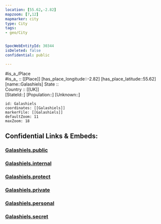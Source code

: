 ```yaml
---
location: [55.62,-2.82] 
mapzoom: [7,12] 
mapmarker: city 
type: City
tags:
- geo/City


SpocWebEntityId: 30344
isDeleted: false
confidential: public

---
```

#is_a_/Place  
#is_a_ :: [[Place]] 
[has_place_longitude::-2.82] 
[has_place_latitude::55.62] 
[name::Galashiels] 
State ::  
Country :: [[UK]]  
[StateId::] 
[Population::] 
[Unknown::] 


```leaflet
id: Galashiels
coordinates: [[Galashiels]] 
markerFile: [[Galashiels]] 
defaultZoom: 11 
maxZoom: 18
```


## Confidential Links & Embeds: 

### [Galashiels.public](/_public/\Earth\Continent\Europe\Europe~North\UK\Scotland\counties~Scotland\Scottish_Borders\cities~Scottish_BordersGalashiels.public.md) 

### [Galashiels.internal](/_internal/\Earth\Continent\Europe\Europe~North\UK\Scotland\counties~Scotland\Scottish_Borders\cities~Scottish_BordersGalashiels.internal.md) 

### [Galashiels.protect](/_protect/\Earth\Continent\Europe\Europe~North\UK\Scotland\counties~Scotland\Scottish_Borders\cities~Scottish_BordersGalashiels.protect.md) 

### [Galashiels.private](/_private/\Earth\Continent\Europe\Europe~North\UK\Scotland\counties~Scotland\Scottish_Borders\cities~Scottish_BordersGalashiels.private.md) 

### [Galashiels.personal](/_personal/\Earth\Continent\Europe\Europe~North\UK\Scotland\counties~Scotland\Scottish_Borders\cities~Scottish_BordersGalashiels.personal.md) 

### [Galashiels.secret](/_secret/\Earth\Continent\Europe\Europe~North\UK\Scotland\counties~Scotland\Scottish_Borders\cities~Scottish_BordersGalashiels.secret.md)

